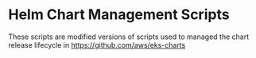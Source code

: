 # Helm Chart Management Scripts
These scripts are modified versions of scripts used to managed the chart release lifecycle in https://github.com/aws/eks-charts
